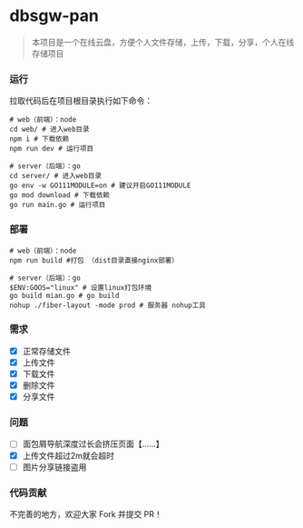 <!--
 * @Author: 青山水 1578347363@qq.com
 * @Date: 2023-05-31 08:48:40
 * @LastEditors: 青山水 1578347363@qq.com
 * @LastEditTime: 2023-06-15 20:09:41
 * @FilePath: \dbsgw-pan\README.md
 * @Description: 这是默认设置,请设置`customMade`, 打开koroFileHeader查看配置 进行设置: https://github.com/OBKoro1/koro1FileHeader/wiki/%E9%85%8D%E7%BD%AE
-->

# dbsgw-pan

> 本项目是一个在线云盘，方便个人文件存储，上传，下载，分享，个人在线存储项目


###  运行

拉取代码后在项目根目录执行如下命令：

```shell
# web（前端）：node
cd web/ # 进入web目录
npm i # 下载依赖
npm run dev # 运行项目

# server（后端）：go
cd server/ # 进入web目录
go env -w GO111MODULE=on # 建议开启GO111MODULE
go mod download # 下载依赖
go run main.go # 运行项目
```

### 部署

```shell
# web（前端）：node
npm run build #打包 （dist目录直接nginx部署）

# server（后端）：go
$ENV:GOOS="linux" # 设置linux打包环境
go build mian.go # go build
nohup ./fiber-layout -mode prod # 服务器 nohup工具 
```
### 需求
- [x] 正常存储文件
- [x] 上传文件
- [x] 下载文件
- [x] 删除文件
- [x] 分享文件

### 问题
- [ ] 面包屑导航深度过长会挤压页面【......】
- [x] 上传文件超过2m就会超时
- [ ] 图片分享链接盗用

### 代码贡献

不完善的地方，欢迎大家 Fork 并提交 PR！